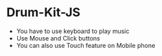 # Drum-Kit-JS
- You have to use keyboard to play music
- Use Mouse and Click buttons
- You can also use Touch feature on Mobile phone
